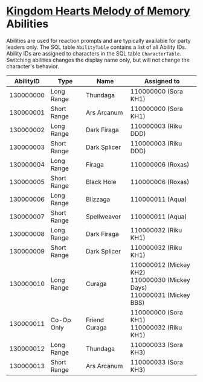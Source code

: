 # [Kingdom Hearts Melody of Memory](index.md) Abilities

Abilities are used for reaction prompts and are typically available for party leaders only. The SQL table `AbilityTable` contains a list of all Ability IDs. Ability IDs are assigned to characters in the SQL table `CharacterTable`. Switching abilities changes the display name only, but will not change the character's behavior.

| AbilityID | Type        | Name          | Assigned to 
|-----------|-------------|---------------|--------------
| 130000000 | Long Range  | Thundaga      | 110000000 (Sora KH1)
| 130000001 | Short Range | Ars Arcanum   | 110000000 (Sora KH1)
| 130000002 | Long Range  | Dark Firaga   | 110000003 (Riku DDD)
| 130000003 | Short Range | Dark Splicer  | 110000003 (Riku DDD)
| 130000004 | Long Range  | Firaga        | 110000006 (Roxas)
| 130000005 | Short Range | Black Hole    | 110000006 (Roxas)
| 130000006 | Long Range  | Blizzaga      | 110000011 (Aqua)
| 130000007 | Short Range | Spellweaver   | 110000011 (Aqua)
| 130000008 | Long Range  | Dark Firaga   | 110000032 (Riku KH1)
| 130000009 | Short Range | Dark Splicer  | 110000032 (Riku KH1)
| 130000010 | Long Range  | Curaga        | 110000012 (Mickey KH2) <br> 110000030 (Mickey Days) <br> 110000031 (Mickey BBS)
| 130000011 | Co-Op Only  | Friend Curaga | 110000000 (Sora KH1) <br> 110000032 (Riku KH1)
| 130000012 | Long Range  | Thundaga      | 110000033 (Sora KH3)
| 130000013 | Short Range | Ars Arcanum   | 110000033 (Sora KH3)
